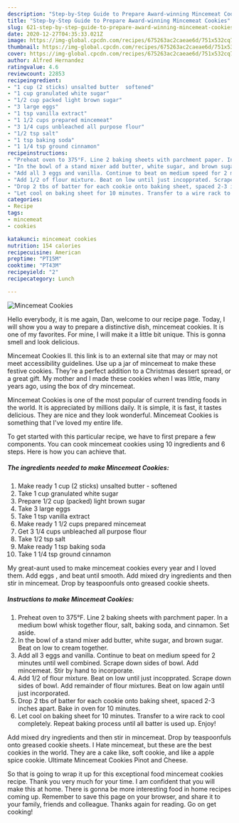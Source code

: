 ```yaml
---
description: "Step-by-Step Guide to Prepare Award-winning Mincemeat Cookies"
title: "Step-by-Step Guide to Prepare Award-winning Mincemeat Cookies"
slug: 621-step-by-step-guide-to-prepare-award-winning-mincemeat-cookies
date: 2020-12-27T04:35:33.021Z
image: https://img-global.cpcdn.com/recipes/675263ac2caeae6d/751x532cq70/mincemeat-cookies-recipe-main-photo.jpg
thumbnail: https://img-global.cpcdn.com/recipes/675263ac2caeae6d/751x532cq70/mincemeat-cookies-recipe-main-photo.jpg
cover: https://img-global.cpcdn.com/recipes/675263ac2caeae6d/751x532cq70/mincemeat-cookies-recipe-main-photo.jpg
author: Alfred Hernandez
ratingvalue: 4.6
reviewcount: 22853
recipeingredient:
- "1 cup (2 sticks) unsalted butter  softened"
- "1 cup granulated white sugar"
- "1/2 cup packed light brown sugar"
- "3 large eggs"
- "1 tsp vanilla extract"
- "1 1/2 cups prepared mincemeat"
- "3 1/4 cups unbleached all purpose flour"
- "1/2 tsp salt"
- "1 tsp baking soda"
- "1 1/4 tsp ground cinnamon"
recipeinstructions:
- "Preheat oven to 375°F. Line 2 baking sheets with parchment paper. In a medium bowl whisk together flour, salt, baking soda, and cinnamon. Set aside."
- "In the bowl of a stand mixer add butter, white sugar, and brown sugar. Beat on low to cream together."
- "Add all 3 eggs and vanilla. Continue to beat on medium speed for 2 minutes until well combined. Scrape down sides of bowl. Add mincemeat. Stir by hand to incorporate."
- "Add 1/2 of flour mixture. Beat on low until just incopprated. Scrape down sides of bowl. Add remainder of flour mixtures. Beat on low again until just incorporated."
- "Drop 2 tbs of batter for each cookie onto baking sheet, spaced 2-3 inches apart. Bake in oven for 10 minutes."
- "Let cool on baking sheet for 10 minutes. Transfer to a wire rack to cool completely. Repeat baking process until all batter is used up. Enjoy!"
categories:
- Recipe
tags:
- mincemeat
- cookies

katakunci: mincemeat cookies 
nutrition: 154 calories
recipecuisine: American
preptime: "PT15M"
cooktime: "PT43M"
recipeyield: "2"
recipecategory: Lunch

---
```



![Mincemeat Cookies](https://img-global.cpcdn.com/recipes/675263ac2caeae6d/751x532cq70/mincemeat-cookies-recipe-main-photo.jpg)

Hello everybody, it is me again, Dan, welcome to our recipe page. Today, I will show you a way to prepare a distinctive dish, mincemeat cookies. It is one of my favorites. For mine, I will make it a little bit unique. This is gonna smell and look delicious.

Mincemeat Cookies II. this link is to an external site that may or may not meet accessibility guidelines. Use up a jar of mincemeat to make these festive cookies. They&#39;re a perfect addition to a Christmas dessert spread, or a great gift. My mother and I made these cookies when I was little, many years ago, using the box of dry mincemeat.

Mincemeat Cookies is one of the most popular of current trending foods in the world. It is appreciated by millions daily. It is simple, it is fast, it tastes delicious. They are nice and they look wonderful. Mincemeat Cookies is something that I've loved my entire life.


To get started with this particular recipe, we have to first prepare a few components. You can cook mincemeat cookies using 10 ingredients and 6 steps. Here is how you can achieve that.

<!--inarticleads1-->

##### The ingredients needed to make Mincemeat Cookies:

1. Make ready 1 cup (2 sticks) unsalted butter - softened
1. Take 1 cup granulated white sugar
1. Prepare 1/2 cup (packed) light brown sugar
1. Take 3 large eggs
1. Take 1 tsp vanilla extract
1. Make ready 1 1/2 cups prepared mincemeat
1. Get 3 1/4 cups unbleached all purpose flour
1. Take 1/2 tsp salt
1. Make ready 1 tsp baking soda
1. Take 1 1/4 tsp ground cinnamon


My great-aunt used to make mincemeat cookies every year and I loved them. Add eggs , and beat until smooth. Add mixed dry ingredients and then stir in mincemeat. Drop by teaspoonfuls onto greased cookie sheets. 

<!--inarticleads2-->

##### Instructions to make Mincemeat Cookies:

1. Preheat oven to 375°F. Line 2 baking sheets with parchment paper. In a medium bowl whisk together flour, salt, baking soda, and cinnamon. Set aside.
1. In the bowl of a stand mixer add butter, white sugar, and brown sugar. Beat on low to cream together.
1. Add all 3 eggs and vanilla. Continue to beat on medium speed for 2 minutes until well combined. Scrape down sides of bowl. Add mincemeat. Stir by hand to incorporate.
1. Add 1/2 of flour mixture. Beat on low until just incopprated. Scrape down sides of bowl. Add remainder of flour mixtures. Beat on low again until just incorporated.
1. Drop 2 tbs of batter for each cookie onto baking sheet, spaced 2-3 inches apart. Bake in oven for 10 minutes.
1. Let cool on baking sheet for 10 minutes. Transfer to a wire rack to cool completely. Repeat baking process until all batter is used up. Enjoy!


Add mixed dry ingredients and then stir in mincemeat. Drop by teaspoonfuls onto greased cookie sheets. I Hate mincemeat, but these are the best cookies in the world. They are a cake like, soft cookie, and like a apple spice cookie. Ultimate Mincemeat Cookies Pinot and Cheese. 

So that is going to wrap it up for this exceptional food mincemeat cookies recipe. Thank you very much for your time. I am confident that you will make this at home. There is gonna be more interesting food in home recipes coming up. Remember to save this page on your browser, and share it to your family, friends and colleague. Thanks again for reading. Go on get cooking!
